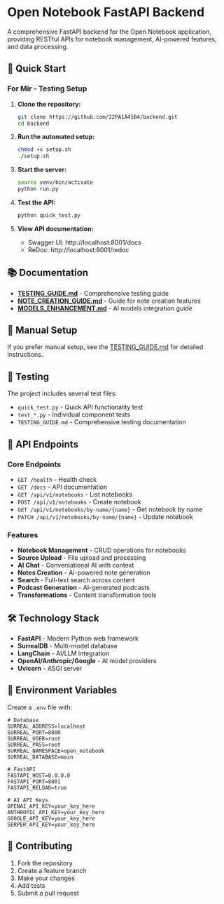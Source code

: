 # Open Notebook FastAPI Backend

A comprehensive FastAPI backend for the Open Notebook application, providing RESTful APIs for notebook management, AI-powered features, and data processing.

## 🚀 Quick Start

### For Mir - Testing Setup

1. **Clone the repository:**
   ```bash
   git clone https://github.com/22PA1A45B4/backend.git
   cd backend
   ```

2. **Run the automated setup:**
   ```bash
   chmod +x setup.sh
   ./setup.sh
   ```

3. **Start the server:**
   ```bash
   source venv/bin/activate
   python run.py
   ```

4. **Test the API:**
   ```bash
   python quick_test.py
   ```

5. **View API documentation:**
   - Swagger UI: http://localhost:8001/docs
   - ReDoc: http://localhost:8001/redoc

## 📚 Documentation

- **[TESTING_GUIDE.md](./TESTING_GUIDE.md)** - Comprehensive testing guide
- **[NOTE_CREATION_GUIDE.md](./NOTE_CREATION_GUIDE.md)** - Guide for note creation features
- **[MODELS_ENHANCEMENT.md](./MODELS_ENHANCEMENT.md)** - AI models integration guide

## 🔧 Manual Setup

If you prefer manual setup, see the [TESTING_GUIDE.md](./TESTING_GUIDE.md) for detailed instructions.

## 🧪 Testing

The project includes several test files:
- `quick_test.py` - Quick API functionality test
- `test_*.py` - Individual component tests
- `TESTING_GUIDE.md` - Comprehensive testing documentation

## 📡 API Endpoints

### Core Endpoints
- `GET /health` - Health check
- `GET /docs` - API documentation
- `GET /api/v1/notebooks` - List notebooks
- `POST /api/v1/notebooks` - Create notebook
- `GET /api/v1/notebooks/by-name/{name}` - Get notebook by name
- `PATCH /api/v1/notebooks/by-name/{name}` - Update notebook

### Features
- **Notebook Management** - CRUD operations for notebooks
- **Source Upload** - File upload and processing
- **AI Chat** - Conversational AI with context
- **Notes Creation** - AI-powered note generation
- **Search** - Full-text search across content
- **Podcast Generation** - AI-generated podcasts
- **Transformations** - Content transformation tools

## 🛠️ Technology Stack

- **FastAPI** - Modern Python web framework
- **SurrealDB** - Multi-model database
- **LangChain** - AI/LLM integration
- **OpenAI/Anthropic/Google** - AI model providers
- **Uvicorn** - ASGI server

## 📝 Environment Variables

Create a `.env` file with:
```env
# Database
SURREAL_ADDRESS=localhost
SURREAL_PORT=8000
SURREAL_USER=root
SURREAL_PASS=root
SURREAL_NAMESPACE=open_notebook
SURREAL_DATABASE=main

# FastAPI
FASTAPI_HOST=0.0.0.0
FASTAPI_PORT=8001
FASTAPI_RELOAD=true

# AI API Keys
OPENAI_API_KEY=your_key_here
ANTHROPIC_API_KEY=your_key_here
GOOGLE_API_KEY=your_key_here
SERPER_API_KEY=your_key_here
```

## 🤝 Contributing

1. Fork the repository
2. Create a feature branch
3. Make your changes
4. Add tests
5. Submit a pull request
